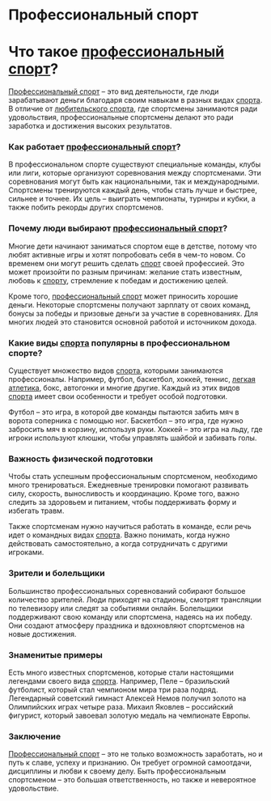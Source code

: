 # Профессиональный спорт

# Что такое [профессиональный спорт](./professional_sport.md)?

[Профессиональный спорт](./professional_sport.md) – это вид деятельности, где люди зарабатывают деньги благодаря своим навыкам в разных видах [спорта](./sport.md). В отличие от [любительского спорта](./amateur_sports.md), где спортсмены занимаются ради удовольствия, профессиональные спортсмены делают это ради заработка и достижения высоких результатов.

### Как работает [профессиональный спорт](./professional_sport.md)?

В профессиональном спорте существуют специальные команды, клубы или лиги, которые организуют соревнования между спортсменами. Эти соревнования могут быть как национальными, так и международными. Спортсмены тренируются каждый день, чтобы стать лучше и быстрее, сильнее и точнее. Их цель – выиграть чемпионаты, турниры и кубки, а также побить рекорды других спортсменов.

### Почему люди выбирают [профессиональный спорт](./professional_sport.md)?

Многие дети начинают заниматься спортом еще в детстве, потому что любят активные игры и хотят попробовать себя в чем-то новом. Со временем они могут решить сделать [спорт](./sport.md) своей профессией. Это может произойти по разным причинам: желание стать известным, любовь к [спорту](./sport.md), стремление к победам и достижению целей.

Кроме того, [профессиональный спорт](./professional_sport.md) может приносить хорошие деньги. Некоторые спортсмены получают зарплату от своих команд, бонусы за победы и призовые деньги за участие в соревнованиях. Для многих людей это становится основной работой и источником дохода.

### Какие виды [спорта](./sport.md) популярны в профессиональном спорте?

Существует множество видов [спорта](./sport.md), которыми занимаются профессионалы. Например, футбол, баскетбол, хоккей, теннис, [легкая атлетика](./athletics.md), бокс, автогонки и многие другие. Каждый из этих видов [спорта](./sport.md) имеет свои особенности и требует особой подготовки.

Футбол – это игра, в которой две команды пытаются забить мяч в ворота соперника с помощью ног. Баскетбол – это игра, где нужно забросить мяч в корзину, используя руки. Хоккей – это игра на льду, где игроки используют клюшки, чтобы управлять шайбой и забивать голы.

### Важность физической подготовки

Чтобы стать успешным профессиональным спортсменом, необходимо много тренироваться. Ежедневные тренировки помогают развивать силу, скорость, выносливость и координацию. Кроме того, важно следить за здоровьем и питанием, чтобы поддерживать форму и избегать травм.

Также спортсменам нужно научиться работать в команде, если речь идет о командных видах [спорта](./sport.md). Важно понимать, когда нужно действовать самостоятельно, а когда сотрудничать с другими игроками.

### Зрители и болельщики

Большинство профессиональных соревнований собирают большое количество зрителей. Люди приходят на стадионы, смотрят трансляции по телевизору или следят за событиями онлайн. Болельщики поддерживают свою команду или спортсмена, надеясь на их победу. Они создают атмосферу праздника и вдохновляют спортсменов на новые достижения.

### Знаменитые примеры

Есть много известных спортсменов, которые стали настоящими легендами своего вида [спорта](./sport.md). Например, Пеле – бразильский футболист, который стал чемпионом мира три раза подряд. Легендарный советский гимнаст Алексей Немов получил золото на Олимпийских играх четыре раза. Михаил Яковлев – российский фигурист, который завоевал золотую медаль на чемпионате Европы.

### Заключение

[Профессиональный спорт](./professional_sport.md) – это не только возможность заработать, но и путь к славе, успеху и признанию. Он требует огромной самоотдачи, дисциплины и любви к своему делу. Быть профессиональным спортсменом – это большая ответственность, но также и невероятное удовольствие.
